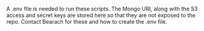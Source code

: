A .env file is needed to run these scripts.
The Mongo URI, along with the S3 access and secret keys are stored here so that they are not exposed to the repo.
Contact Bearach for these and how to create the .env file.